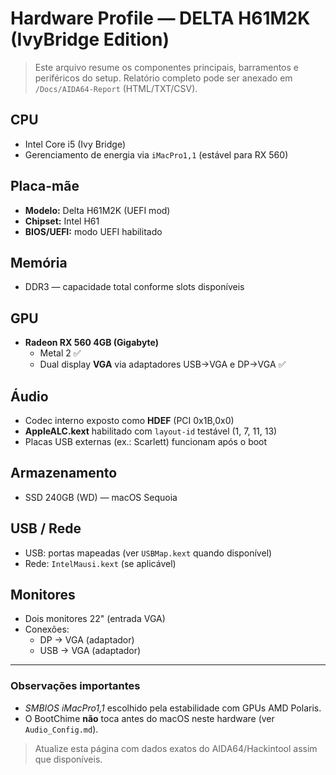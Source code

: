 # Hardware Profile — DELTA H61M2K (IvyBridge Edition)

> Este arquivo resume os componentes principais, barramentos e periféricos do setup.
> Relatório completo pode ser anexado em `/Docs/AIDA64-Report` (HTML/TXT/CSV).

## CPU
- Intel Core i5 (Ivy Bridge)
- Gerenciamento de energia via `iMacPro1,1` (estável para RX 560)

## Placa-mãe
- **Modelo:** Delta H61M2K (UEFI mod)
- **Chipset:** Intel H61
- **BIOS/UEFI:** modo UEFI habilitado

## Memória
- DDR3 — capacidade total conforme slots disponíveis

## GPU
- **Radeon RX 560 4GB (Gigabyte)**  
  - Metal 2 ✅  
  - Dual display **VGA** via adaptadores USB→VGA e DP→VGA ✅

## Áudio
- Codec interno exposto como **HDEF** (PCI 0x1B,0x0)  
- **AppleALC.kext** habilitado com `layout-id` testável (1, 7, 11, 13)
- Placas USB externas (ex.: Scarlett) funcionam após o boot

## Armazenamento
- SSD 240GB (WD) — macOS Sequoia

## USB / Rede
- USB: portas mapeadas (ver `USBMap.kext` quando disponível)
- Rede: `IntelMausi.kext` (se aplicável)

## Monitores
- Dois monitores 22" (entrada VGA)  
- Conexões:
  - DP → VGA (adaptador)
  - USB → VGA (adaptador)

---

### Observações importantes
- *SMBIOS iMacPro1,1* escolhido pela estabilidade com GPUs AMD Polaris.
- O BootChime **não** toca antes do macOS neste hardware (ver `Audio_Config.md`).

> Atualize esta página com dados exatos do AIDA64/Hackintool assim que disponíveis.
